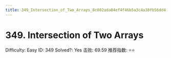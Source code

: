 ```yaml
---
title: 349_Intersection_of_Two_Arrays_8c802ada04ef4f46b5a3c4a38fb56dd4
---
```


# 349. Intersection of Two Arrays

Difficulty: Easy
ID: 349
Solved?: Yes
击败: 69.59
推荐指数: ⭐⭐